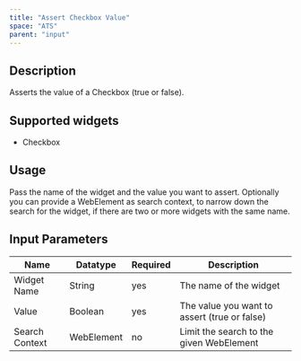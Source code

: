 ```yaml
---
title: "Assert Checkbox Value"
space: "ATS" 
parent: "input"
---
```


## Description

Asserts the value of a Checkbox (true or false).

## Supported widgets

 + Checkbox

## Usage

Pass the name of the widget and the value you want to assert.
Optionally you can provide a WebElement as search context, to narrow down the search for the widget, if there are two or more widgets with the same name.

## Input Parameters

Name | Datatype | Required | Description
--- | --- | --- | ---
Widget Name | String | yes | The name of the widget
Value | Boolean | yes | The value you want to assert (true or false)
Search Context | WebElement | no | Limit the search to the given WebElement
